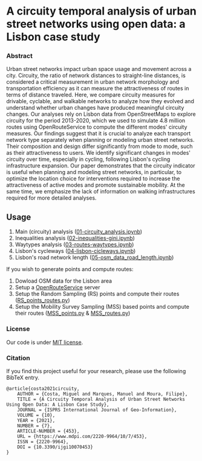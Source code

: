 # A circuity temporal analysis of urban street networks using open data: a Lisbon case study




### Abstract

Urban street networks impact urban space usage and movement across a city. Circuity, the 
ratio of network distances to straight-line distances, is considered a critical 
measurement in urban network morphology and transportation efficiency as it can measure 
the attractiveness of routes in terms of distance traveled. Here, we compare circuity 
measures for drivable, cyclable, and walkable networks to analyze how they evolved and 
understand whether urban changes have produced meaningful circuity changes. Our analyses 
rely on Lisbon data from OpenStreetMaps to explore circuity for the period 2013-2020, 
which we used to simulate 4.8 million routes using OpenRouteService to compute the 
different modes' circuity measures. Our findings suggest that it is crucial to analyze 
each transport network type separately when planning or modeling urban street networks. 
Their composition and design differ significantly from mode to mode, such as their 
attractiveness to users. We identify significant changes in modes' circuity over time, 
especially in cycling, following Lisbon's cycling infrastructure expansion. Our paper 
demonstrates that the circuity indicator is useful when planning and modeling street 
networks, in particular, to optimize the location choice for interventions required to 
increase the attractiveness of active modes and promote sustainable mobility. At the 
same time, we emphasize the lack of information on walking infrastructures required for 
more detailed analyses.


## Usage

1. Main (circuity) analysis ([01-circuity_analysis.ipynb](01-circuity_analysis.ipynb))
2. Inequalities analysis ([02-inequalities-gini.ipynb](02-inequalities-gini.ipynb))
3. Waytypes analysis ([03-routes-waytypes.ipynb](03-routes-waytypes.ipynb))
4. Lisbon's cycleways ([04-lisbon-cicleways.ipynb](04-lisbon-cicleways.ipynb))
5. Lisbon's road network length ([05-osm_data_road_length.ipynb](05-osm_data_road_length.ipynb))

If you wish to generate points and compute routes:

1. Dowload OSM data for the Lisbon area 
2. Setup a [OpenRouteService](https://github.com/GIScience/openrouteservice) server
3. Setup the Random Sampling (RS) points and compute their routes ([RS_points_routes.py](RS_points_routes.py))
4. Setup the Mobility Survey Sampling (MSS) based points and compute their routes ([MSS_points.py](MSS_points.py) & 
[MSS_routes.py](MSS_routes.py))


### License

Our code is under [MIT license](LICENSE).


### Citation

If you find this project useful for your research, please use the following BibTeX entry.

```
@article{costa2021circuity,
    AUTHOR = {Costa, Miguel and Marques, Manuel and Moura, Filipe},
    TITLE = {A Circuity Temporal Analysis of Urban Street Networks Using Open Data: A Lisbon Case Study},
    JOURNAL = {ISPRS International Journal of Geo-Information},
    VOLUME = {10},
    YEAR = {2021},
    NUMBER = {7},
    ARTICLE-NUMBER = {453},
    URL = {https://www.mdpi.com/2220-9964/10/7/453},
    ISSN = {2220-9964},
    DOI = {10.3390/ijgi10070453}
}
```









